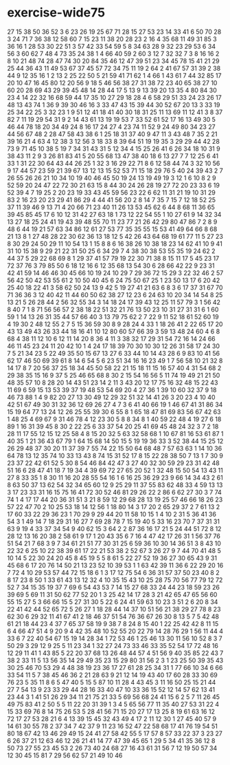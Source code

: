 # exercise-wide75
27
15
38
50
36
52
3
6
23
26
19
25
67
71
28
15
27
53
23
14
33
41
6
50
70
28
3
24
71
7
36
38
12
58
60
7
15
23
11
38
20
28
23
2
16
4
35
68
11
49
31
85
3
36
16
1
28
53
30
22
51
3
57
42
33
54
59
5
8
34
63
28
9
32
23
29
53
6
34
56
3
60
62
7
48
4
73
35
24
38
1
4
66
40
59
2
60
3
12
7
32
32
7
3
8
16
16
2
8
10
21
48
74
28
47
74
30
20
84
35
46
12
47
39
51
23
34
45
78
15
41
21
29
25
44
36
43
11
49
53
67
37
45
57
72
34
75
11
19
2
64
2
41
67
57
31
39
2
38
44
9
12
35
16
1
2
13
2
25
22
50
5
21
59
41
71
62
1
4
66
1
43
61
7
44
32
85
17
20
10
47
16
45
80
12
20
56
9
18
5
46
56
38
27
31
38
72
23
40
65
38
27
10
60
20
28
69
43
29
39
45
48
14
28
44
17
5
13
9
13
39
20
13
35
4
80
84
30
23
4
14
22
32
16
68
59
44
17
35
10
27
29
18
28
4
6
58
29
51
33
24
23
26
17
48
13
43
74
1
36
9
39
30
46
16
3
33
47
43
15
39
44
30
52
67
20
13
3
33
19
25
34
22
25
3
32
23
1
9
51
12
41
18
41
40
30
18
31
25
11
13
69
11
12
41
3
8
37
82
7
11
19
29
54
31
9
2
14
43
61
13
19
19
53
7
33
52
61
52
17
16
13
49
30
5
46
44
78
18
20
34
49
24
8
16
17
24
27
4
23
74
11
52
9
24
49
80
34
23
27
44
56
67
48
2
28
47
58
43
38
6
1
25
18
31
37
40
9
47
11
3
43
48
7
35
2
21
39
16
21
4
63
4
12
38
3
12
56
3
18
33
8
39
64
51
19
19
35
3
29
29
44
42
28
73
9
71
45
10
38
5
19
7
34
31
43
31
5
12
34
4
15
25
26
41
6
26
34
18
10
31
9
38
43
11
2
9
3
26
81
83
41
5
20
55
68
13
47
38
40
18
6
13
27
7
7
12
25
6
41
33
1
31
22
30
64
43
44
26
25
1
32
3
16
29
22
71
8
6
12
58
44
74
3
32
10
56
9
17
44
57
23
59
21
39
67
13
12
13
15
52
53
71
15
18
29
76
5
40
24
39
43
2
7
26
55
26
26
21
10
34
10
19
40
46
45
50
19
24
13
19
49
19
3
12
1
6
10
8
2
9
52
59
20
24
47
22
72
30
21
63
15
8
44
30
24
26
28
19
27
72
20
23
33
6
19
52
39
4
7
19
25
2
20
23
19
33
43
45
59
56
23
22
6
62
11
31
21
19
10
31
29
83
2
16
23
20
23
29
41
86
29
4
44
41
56
20
2
8
14
7
35
7
15
7
12
18
52
25
37
11
39
46
9
13
71
4
20
66
71
23
40
11
26
13
53
45
62
6
44
8
68
11
36
65
39
45
85
45
17
6
10
12
31
42
27
63
18
1
73
12
22
54
55
1
10
27
61
9
14
32
34
13
27
18
25
24
41
19
43
39
48
55
70
11
23
77
21
26
42
29
80
47
86
7
2
8
9
48
6
44
19
21
57
63
34
86
12
61
27
53
77
35
35
55
15
53
41
49
64
66
8
68
21
13
8
1
27
48
28
22
30
62
36
13
18
12
5
42
26
43
64
68
19
61
77
11
5
27
23
8
30
29
24
50
29
11
10
54
13
1
15
8
8
6
16
38
26
10
38
18
23
14
62
41
10
9
41
31
10
15
38
9
29
21
22
31
50
25
6
34
29
7
4
38
30
38
53
55
35
19
24
62
2
44
37
5
29
22
68
69
8
1
29
37
41
57
79
19
22
30
71
38
8
15
11
17
5
45
23
17
72
37
76
3
79
85
50
6
18
12
16
6
12
35
68
13
54
30
6
28
66
42
22
9
23
31
42
41
59
14
46
46
30
45
66
10
19
24
10
29
7
29
36
72
15
29
3
22
32
46
2
57
56
42
50
42
53
55
61
2
10
50
40
45
6
24
75
50
67
25
1
23
50
13
17
6
20
42
25
40
18
22
41
3
58
62
50
24
13
9
42
5
19
27
41
21
63
6
8
3
6
17
37
31
67
70
71
36
36
3
12
40
42
11
44
60
50
62
38
27
12
23
6
24
63
10
20
34
14
54
8
25
13
21
5
26
28
44
2
56
32
55
34
3
14
18
24
17
39
43
12
25
11
57
79
3
1
56
42
8
40
7
1
8
71
56
56
57
2
38
18
22
51
32
21
76
13
50
23
10
31
27
31
31
6
1
60
59
1
14
13
26
31
35
44
57
66
40
3
13
79
75
62
2
7
22
9
11
52
18
61
52
60
19
4
19
30
2
48
12
55
2
7
5
15
36
59
30
8
9
28
24
4
33
1
18
26
41
2
22
65
17
20
43
13
49
43
26
33
44
18
16
41
10
12
80
60
57
66
39
3
59
13
48
24
60
4
6
8
68
4
38
11
12
10
6
12
11
14
20
8
36
4
11
3
38
32
17
29
31
54
72
16
14
24
66
46
11
45
23
24
11
20
42
10
1
4
24
17
18
39
70
30
10
30
12
26
31
58
17
24
30
7
5
21
34
23
5
22
49
35
50
15
67
13
27
6
33
44
10
14
43
28
6
9
83
10
41
56
62
17
46
50
69
39
61
8
14
6
54
5
6
23
51
34
16
16
23
49
1
7
56
58
10
21
32
8
14
17
8
7
20
56
37
25
18
34
45
50
58
22
21
15
18
11
15
16
57
40
4
31
54
68
2
29
38
35
15
16
9
37
5
25
46
65
68
8
30
2
15
54
16
56
5
11
74
19
49
21
21
50
48
35
57
10
8
28
20
14
43
51
23
14
2
11
3
43
20
12
17
75
16
32
48
15
22
43
11
69
6
59
15
13
53
39
37
19
48
53
54
69
20
4
27
36
1
39
10
60
32
37
9
18
46
73
88
1
4
9
82
20
27
13
30
49
12
29
32
51
32
14
41
26
3
20
23
4
10
40
42
51
67
49
30
31
32
36
12
69
26
27
4
7
3
6
41
40
66
19
1
46
67
41
31
86
34
15
19
64
77
13
24
12
26
25
55
39
30
6
55
8
1
65
18
47
81
69
83
56
67
42
63
1
48
25
4
69
67
9
31
46
78
4
12
23
30
5
8
8
34
8
1
40
59
22
48
4
19
27
6
18
89
1
16
31
39
45
8
30
2
22
25
6
33
37
54
20
25
41
69
45
48
24
32
3
7
2
18
28
11
17
55
12
15
12
25
58
4
8
15
20
32
5
63
32
58
68
1
10
67
81
16
53
61
87
1
40
35
1
21
36
43
67
79
1
64
15
68
14
50
15
5
19
19
36
33
3
52
38
44
15
25
12
26
29
48
37
30
20
11
37
39
7
55
74
22
15
50
64
68
48
7
57
63
63
1
14
10
36
64
78
13
12
35
74
10
33
13
43
8
74
15
31
52
17
8
15
22
28
38
50
7
13
1
7
30
9
23
37
22
42
61
52
5
30
8
54
46
84
42
47
3
27
40
32
30
59
29
23
31
42
48
51
16
6
28
47
41
18
7
19
34
4
39
69
72
27
65
20
52
1
32
48
15
50
54
13
43
11
27
8
33
35
1
8
30
11
16
20
28
55
54
16
1
6
16
25
36
29
23
9
66
14
34
43
2
61
8
63
50
37
13
62
54
32
34
65
60
12
9
25
29
11
37
55
83
62
48
33
4
59
13
13
3
17
23
33
31
16
15
75
16
41
72
30
52
46
81
29
26
22
2
86
6
62
27
30
3
7
74
74
1
4
17
17
44
20
36
31
51
3
21
8
59
12
29
68
28
13
19
25
57
46
66
18
26
23
57
22
47
70
2
10
25
53
18
14
12
56
1
18
80
14
3
17
20
2
65
29
37
2
7
61
13
2
17
60
33
22
29
36
23
1
70
29
9
29
44
20
11
58
10
15
1
4
10
2
31
5
36
41
36
54
3
1
49
14
7
18
29
31
16
27
7
69
28
78
7
15
19
40
5
33
16
23
70
7
37
31
31
63
9
19
4
33
37
34
54
9
40
62
15
3
64
2
2
87
36
16
17
21
5
24
44
51
72
8
12
28
12
13
16
20
38
2
58
61
9
17
1
20
43
35
6
7
16
4
47
42
17
26
31
1
56
37
76
51
54
21
7
68
3
9
7
34
61
21
51
77
30
31
25
6
59
36
10
30
14
36
51
3
8
43
10
22
32
6
25
10
22
38
39
61
17
22
21
53
38
2
52
67
3
26
27
9
7
44
70
41
48
5
10
14
5
22
30
24
20
45
8
45
19
5
5
8
61
5
22
27
52
19
36
27
30
65
43
9
31
45
68
6
17
20
76
14
50
21
13
23
52
10
39
53
1
1
63
42
39
11
36
6
22
29
20
16
7
72
4
10
29
53
57
44
72
15
18
6
1
3
17
12
75
54
6
36
31
57
37
50
23
40
8
2
8
17
23
8
50
1
33
61
43
13
12
32
4
10
35
15
43
10
25
28
75
70
56
77
79
12
72
52
7
34
15
35
19
37
7
69
6
54
43
53
7
14
15
27
68
33
24
44
23
18
59
23
26
39
69
5
69
11
31
50
62
77
52
20
1
3
25
42
14
17
28
3
21
42
65
47
65
56
60
55
15
27
5
3
66
66
15
5
27
31
30
5
22
6
24
41
59
63
10
23
3
51
2
6
20
8
34
22
41
42
44
52
65
72
5
26
27
1
18
28
44
14
37
10
51
56
21
38
29
27
78
8
23
62
30
6
29
32
11
41
67
41
2
18
46
37
51
54
76
36
67
26
30
8
13
5
7
5
42
48
61
21
18
44
23
4
37
7
65
37
58
19
9
38
7
8
24
8
15
40
1
22
25
42
42
8
11
15
6
4
66
47
51
4
9
20
9
4
42
35
48
10
52
55
20
22
79
14
28
76
29
1
56
11
44
4
33
6
7
22
40
54
67
15
19
14
28
34
1
72
53
46
1
25
46
13
30
11
56
10
52
8
3
7
50
29
3
29
12
9
25
5
11
23
34
1
32
27
24
73
33
46
33
35
52
54
17
72
48
16
12
29
11
41
1
43
85
5
22
20
37
68
13
26
48
44
57
4
51
56
9
40
35
85
22
43
7
38
2
33
11
5
13
56
35
14
29
49
35
23
15
29
80
31
56
2
3
1
23
25
50
39
35
43
30
25
46
70
53
29
4
48
38
19
23
36
17
27
61
28
25
34
31
1
77
66
10
34
6
66
33
54
11
5
7
38
45
46
36
2
21
28
63
9
21
12
14
19
43
40
17
60
28
33
30
69
76
23
5
35
11
8
6
5
47
40
5
15
5
87
10
11
28
4
43
45
3
11
16
50
25
15
21
44
27
7
54
13
9
23
33
29
44
28
16
33
40
47
10
33
36
15
52
12
14
57
62
13
41
23
44
3
1
41
51
26
29
34
11
21
75
21
33
5
69
56
68
24
41
15
6
2
5
7
11
26
45
49
75
83
41
2
50
5
5
11
22
20
31
39
1
3
4
5
65
56
77
11
35
40
27
53
31
22
4
15
33
69
76
8
14
75
26
53
5
28
41
56
71
15
20
27
17
13
25
8
19
61
63
16
12
72
17
27
53
28
21
6
4
13
39
15
45
32
43
49
4
17
2
11
12
30
1
27
45
40
57
9
14
61
30
55
78
2
37
34
7
42
37
9
11
23
16
52
47
22
58
68
17
41
76
19
54
51
80
18
67
42
13
46
29
49
15
24
41
27
58
42
55
5
17
57
8
57
33
22
37
3
23
27
6
26
37
21
12
63
46
12
26
21
41
14
77
47
39
45
65
1
29
5
34
41
35
36
12
8
50
73
27
55
23
45
53
2
26
73
40
24
68
27
16
43
61
31
56
7
12
19
50
57
34
12
30
45
15
81
7
29
56
62
57
21
49
10
46
